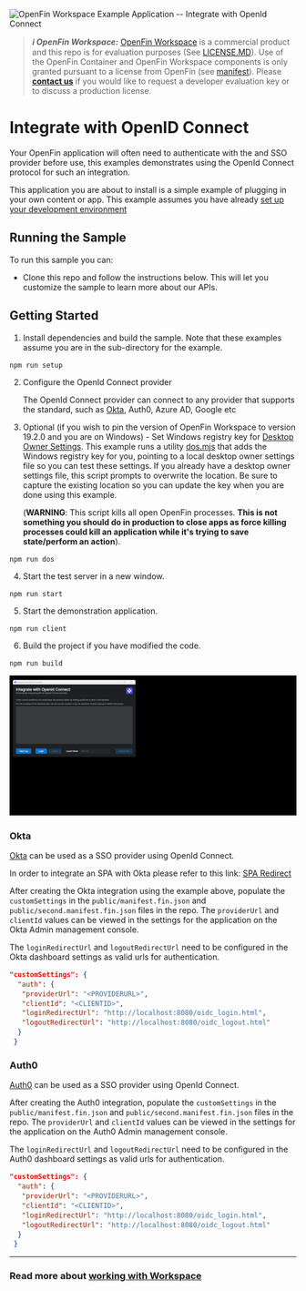 ![OpenFin Workspace Example Application -- Integrate with OpenId Connect](../../assets/OpenFin-Workspace-Starter.png)

> **_:information_source: OpenFin Workspace:_** [OpenFin Workspace](https://www.openfin.co/workspace/) is a commercial product and this repo is for evaluation purposes (See [LICENSE.MD](LICENSE.MD)). Use of the OpenFin Container and OpenFin Workspace components is only granted pursuant to a license from OpenFin (see [manifest](public/manifest.fin.json)). Please [**contact us**](https://www.openfin.co/workspace/poc/) if you would like to request a developer evaluation key or to discuss a production license.

# Integrate with OpenID Connect

Your OpenFin application will often need to authenticate with the and SSO provider before use, this examples demonstrates using the OpenId Connect protocol for such an integration.

This application you are about to install is a simple example of plugging in your own content or app. This example assumes you have already [set up your development environment](https://developers.openfin.co/of-docs/docs/set-up-your-dev-environment)

## Running the Sample

To run this sample you can:

- Clone this repo and follow the instructions below. This will let you customize the sample to learn more about our APIs.

## Getting Started

1. Install dependencies and build the sample. Note that these examples assume you are in the sub-directory for the example.

```shell
npm run setup
```

2. Configure the OpenId Connect provider

   The OpenId Connect provider can connect to any provider that supports the standard, such as [Okta](#okta), Auth0, Azure AD, Google etc

3. Optional (if you wish to pin the version of OpenFin Workspace to version 19.2.0 and you are on Windows) - Set Windows registry key for [Desktop Owner Settings](https://developers.openfin.co/docs/desktop-owner-settings).
   This example runs a utility [dos.mjs](./scripts/dos.mjs) that adds the Windows registry key for you, pointing to a local desktop owner
   settings file so you can test these settings. If you already have a desktop owner settings file, this script prompts to overwrite the location. Be sure to capture the existing location so you can update the key when you are done using this example.

   (**WARNING**: This script kills all open OpenFin processes. **This is not something you should do in production to close apps as force killing processes could kill an application while it's trying to save state/perform an action**).

```shell
npm run dos
```

4. Start the test server in a new window.

```shell
npm run start
```

5. Start the demonstration application.

```shell
npm run client
```

6. Build the project if you have modified the code.

```shell
npm run build
```

![Integrate with OpenId Connect](openfin-integrate-with-openid-connect.gif)

### Okta

[Okta](https://developer.okta.com/) can be used as a SSO provider using OpenId Connect.

In order to integrate an SPA with Okta please refer to this link: [SPA Redirect](https://developer.okta.com/docs/guides/sign-into-spa-redirect/react/main/)

After creating the Okta integration using the example above, populate the `customSettings` in the `public/manifest.fin.json` and `public/second.manifest.fin.json` files in the repo. The `providerUrl` and `clientId` values can be viewed in the settings for the application on the Okta Admin management console.

The `loginRedirectUrl` and `logoutRedirectUrl` need to be configured in the Okta dashboard settings as valid urls for authentication.

```json
"customSettings": {
  "auth": {
   "providerUrl": "<PROVIDERURL>",
   "clientId": "<CLIENTID>",
   "loginRedirectUrl": "http://localhost:8080/oidc_login.html",
   "logoutRedirectUrl": "http://localhost:8080/oidc_logout.html"
  }
 }
```

### Auth0

[Auth0](https://auth0.com/docs/authenticate/protocols/openid-connect-protocol) can be used as a SSO provider using OpenId Connect.

After creating the Auth0 integration, populate the `customSettings` in the `public/manifest.fin.json` and `public/second.manifest.fin.json` files in the repo. The `providerUrl` and `clientId` values can be viewed in the settings for the application on the Auth0 Admin management console.

The `loginRedirectUrl` and `logoutRedirectUrl` need to be configured in the Auth0 dashboard settings as valid urls for authentication.

```json
"customSettings": {
  "auth": {
   "providerUrl": "<PROVIDERURL>",
   "clientId": "<CLIENTID>",
   "loginRedirectUrl": "http://localhost:8080/oidc_login.html",
   "logoutRedirectUrl": "http://localhost:8080/oidc_logout.html"
  }
 }
```

---

### Read more about [working with Workspace](https://developers.openfin.co/of-docs/docs/overview-of-workspace)
